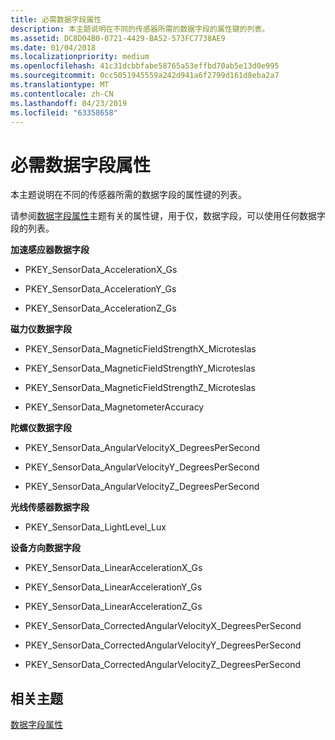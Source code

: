 ```yaml
---
title: 必需数据字段属性
description: 本主题说明在不同的传感器所需的数据字段的属性键的列表。
ms.assetid: DC8D04B0-0721-4429-BA52-573FC7738AE9
ms.date: 01/04/2018
ms.localizationpriority: medium
ms.openlocfilehash: 41c31dcbbfabe58765a53effbd70ab5e13d0e995
ms.sourcegitcommit: 0cc5051945559a242d941a6f2799d161d8eba2a7
ms.translationtype: MT
ms.contentlocale: zh-CN
ms.lasthandoff: 04/23/2019
ms.locfileid: "63358658"
---
```

# <a name="required-data-field-properties"></a>必需数据字段属性


本主题说明在不同的传感器所需的数据字段的属性键的列表。

请参阅[数据字段属性](data-field-properties.md)主题有关的属性键，用于仅，数据字段，可以使用任何数据字段的列表。

**加速感应器数据字段**

-   PKEY\_SensorData\_AccelerationX\_Gs

-   PKEY\_SensorData\_AccelerationY\_Gs

-   PKEY\_SensorData\_AccelerationZ\_Gs

**磁力仪数据字段**

-   PKEY\_SensorData\_MagneticFieldStrengthX\_Microteslas

-   PKEY\_SensorData\_MagneticFieldStrengthY\_Microteslas

-   PKEY\_SensorData\_MagneticFieldStrengthZ\_Microteslas

-   PKEY\_SensorData\_MagnetometerAccuracy

**陀螺仪数据字段**

-   PKEY\_SensorData\_AngularVelocityX\_DegreesPerSecond

-   PKEY\_SensorData\_AngularVelocityY\_DegreesPerSecond

-   PKEY\_SensorData\_AngularVelocityZ\_DegreesPerSecond

**光线传感器数据字段**

-   PKEY\_SensorData\_LightLevel\_Lux

**设备方向数据字段**

-   PKEY\_SensorData\_LinearAccelerationX\_Gs

-   PKEY\_SensorData\_LinearAccelerationY\_Gs

-   PKEY\_SensorData\_LinearAccelerationZ\_Gs

-   PKEY\_SensorData\_CorrectedAngularVelocityX\_DegreesPerSecond

-   PKEY\_SensorData\_CorrectedAngularVelocityY\_DegreesPerSecond

-   PKEY\_SensorData\_CorrectedAngularVelocityZ\_DegreesPerSecond

## <a name="related-topics"></a>相关主题


[数据字段属性](data-field-properties.md)

 

 






